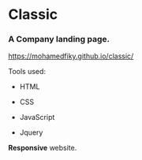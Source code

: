 # Classic

### A Company landing page.

https://mohamedfiky.github.io/classic/

Tools used: 

- HTML

- CSS

- JavaScript

- Jquery


**Responsive** website.
